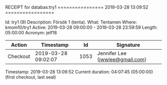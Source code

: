 RECEIPT for databas:try1
================ 2019-03-28 13:09:52 =================

Id:          try1 (9)
Description: Försök 1 (tenta).
What:        Tentamen
Where:       kmom10/try1
Active:      2019-03-28 09:00:00 - 2019-03-28 23:59:59
Length:      05:00:00
Acronym:     jelf18

| Action   | Timestamp           | Id    | Signature |
|----------|---------------------|-------|-----------|
| Checkout | 2019-03-28 09:02:07 |  1053 | Jennifer Lee (jwwlee@gmail.com) |

Timestamp:        2019-03-28 13:09:52
Current duration: 04:07:45 (05:00:00) (first checkout, last seal)

